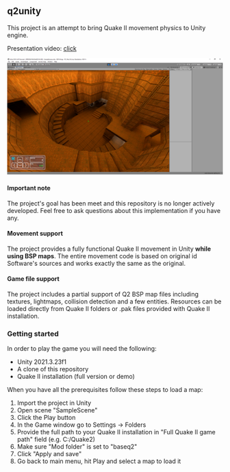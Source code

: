 ## q2unity
This project is an attempt to bring Quake II movement physics to Unity engine.

Presentation video: [click](https://www.youtube.com/watch?v=IuklKuGx-G8)

![screenshot](docs/img/screenshot.png)

#### Important note
The project's goal has been meet and this repository is no longer actively developed. Feel free to ask
questions about this implementation if you have any.

#### Movement support
The project provides a fully functional Quake II movement in Unity __while using BSP maps__.
The entire movement code is based on original id Software's sources and works exactly the same
as the original.

#### Game file support
The project includes a partial support of Q2 BSP map files including textures, lightmaps, collision detection and a few entities.
Resources can be loaded directly from Quake II folders or .pak files provided with Quake II installation.

### Getting started
In order to play the game you will need the following:
* Unity 2021.3.23f1
* A clone of this repository
* Quake II installation (full version or demo)

When you have all the prerequisites follow these steps to load a map:
1. Import the project in Unity
2. Open scene "SampleScene"
3. Click the Play button
4. In the Game window go to Settings -> Folders
5. Provide the full path to your Quake II installation in "Full Quake II game path" field (e.g. C:/Quake2)
6. Make sure "Mod folder" is set to "baseq2"
7. Click "Apply and save"
8. Go back to main menu, hit Play and select a map to load it